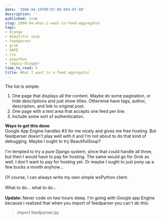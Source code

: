 ```yaml
---
date: '2008-04-24T09:07:00.004-07:00'
description: ''
published: true
slug: 2008-04-what-i-want-in-feed-aggregator
tags:
- django
- beautiful soup
- feedparser
- grok
- GAPE
- rss
- wxpython
- legacy-blogger
time_to_read: 5
title: What I want in a feed aggregator
---
```


The list is simple:<br /><ol><li>One page that displays all the content.  Maybe do some pagination, or hide descriptions and just show titles.  Otherwise have tags, author, description, and link to original post.<br /></li><li>One page with a text area that accepts one feed per line.</li><li>Include some sort of authentication.</li></ol><span style="font-weight: bold;">Ways to get this done</span><br />Google App Engine handles #3 for me nicely and gives me free hosting.  But feedparser doesn't play well with it and I'm not about to do that kind of debugging.  Maybe I ought to try BeautifulSoup?<br /><br />I'm tempted to try a pure Django system, since that could handle all three, but then I would have to pay for hosting.  The same would go for Grok as well.  I don't want to pay for hosting yet.  Or maybe I ought to just pony up a few bucks a month anyhow...<br /><br />Of course, I can always write my own simple wxPython client.<br /><br />What to do... what to do...<br /><br /><span style="font-weight: bold;">Update:</span> Never code on two hours sleep.  I'm going with Google app Engine because I realized that when you import of feedparser you can't do this:<br /><blockquote>import feedparser.py<br /></blockquote>